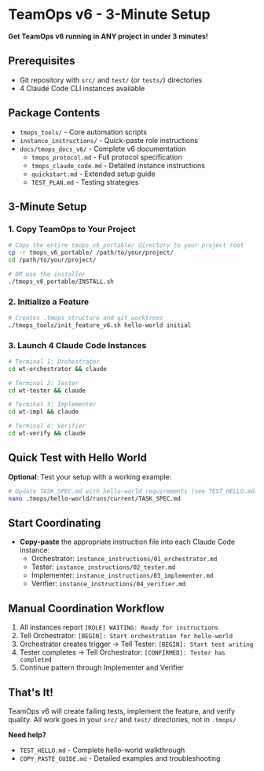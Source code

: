 # TeamOps v6 - 3-Minute Setup

**Get TeamOps v6 running in ANY project in under 3 minutes!**

## Prerequisites
- Git repository with `src/` and `test/` (or `tests/`) directories
- 4 Claude Code CLI instances available

## Package Contents
- `tmops_tools/` - Core automation scripts
- `instance_instructions/` - Quick-paste role instructions  
- `docs/tmops_docs_v6/` - Complete v6 documentation
  - `tmops_protocol.md` - Full protocol specification
  - `tmops_claude_code.md` - Detailed instance instructions
  - `quickstart.md` - Extended setup guide
  - `TEST_PLAN.md` - Testing strategies

## 3-Minute Setup

### 1. Copy TeamOps to Your Project
```bash
# Copy the entire tmops_v6_portable/ directory to your project root
cp -r tmops_v6_portable/ /path/to/your/project/
cd /path/to/your/project/

# OR use the installer
./tmops_v6_portable/INSTALL.sh
```

### 2. Initialize a Feature
```bash
# Creates .tmops structure and git worktrees
./tmops_tools/init_feature_v6.sh hello-world initial
```

### 3. Launch 4 Claude Code Instances
```bash
# Terminal 1: Orchestrator
cd wt-orchestrator && claude

# Terminal 2: Tester  
cd wt-tester && claude

# Terminal 3: Implementer
cd wt-impl && claude

# Terminal 4: Verifier
cd wt-verify && claude
```

## Quick Test with Hello World

**Optional**: Test your setup with a working example:
```bash
# Update TASK_SPEC.md with hello-world requirements (see TEST_HELLO.md)
nano .tmops/hello-world/runs/current/TASK_SPEC.md
```

## Start Coordinating

- **Copy-paste** the appropriate instruction file into each Claude Code instance:
  - Orchestrator: `instance_instructions/01_orchestrator.md`
  - Tester: `instance_instructions/02_tester.md`
  - Implementer: `instance_instructions/03_implementer.md`
  - Verifier: `instance_instructions/04_verifier.md`

## Manual Coordination Workflow
1. All instances report `[ROLE] WAITING: Ready for instructions`
2. Tell Orchestrator: `[BEGIN]: Start orchestration for hello-world`
3. Orchestrator creates trigger → Tell Tester: `[BEGIN]: Start test writing`
4. Tester completes → Tell Orchestrator: `[CONFIRMED]: Tester has completed`
5. Continue pattern through Implementer and Verifier

## That's It!
TeamOps v6 will create failing tests, implement the feature, and verify quality.
All work goes in your `src/` and `test/` directories, not in `.tmops/`

**Need help?** 
- `TEST_HELLO.md` - Complete hello-world walkthrough
- `COPY_PASTE_GUIDE.md` - Detailed examples and troubleshooting
